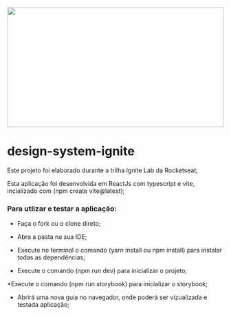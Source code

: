 
<div>
    <img src="https://img2.gratispng.com/20180524/rta/kisspng-programmer-source-code-clip-art-5b07480ad0d6c7.4616839215272038508554.jpg" height="280" width=100%/>
</div>

# design-system-ignite

Este projeto foi elaborado durante a trilha Ignite Lab da Rocketseat;

Esta aplicação foi desenvolvida em ReactJs com typescript e vite, incializado com (npm create vite@latest); 

### Para utlizar e testar a aplicação:

 * Faça o fork ou o clone direto;
  
 * Abra a pasta na sua IDE; 
  
 * Execute no terminal o comando (yarn install ou npm install) para instalar todas as dependências;
  
 * Execute o comando (npm run dev) para inicializar o projeto;
 
 *Execute o comando (npm run storybook) para inicializar o storybook;
  
 * Abrirá uma nova guia no navegador, onde poderá ser vizualizada e testada aplicação;
